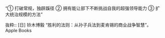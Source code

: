 “① 打破常规，独辟蹊径
② 拥有能让部下不断挑战自我的超强领导能力
③ 扩大统治规模的方法”

抜粋:: [日] 铃木博毅  “胜利的法则：从孙子兵法到麦肯锡的商业战争智慧”。 Apple Books  
